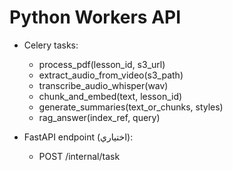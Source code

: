 # Python Workers API

- Celery tasks:
  - process_pdf(lesson_id, s3_url)
  - extract_audio_from_video(s3_path)
  - transcribe_audio_whisper(wav)
  - chunk_and_embed(text, lesson_id)
  - generate_summaries(text_or_chunks, styles)
  - rag_answer(index_ref, query)

- FastAPI endpoint (اختياري):
  - POST /internal/task
